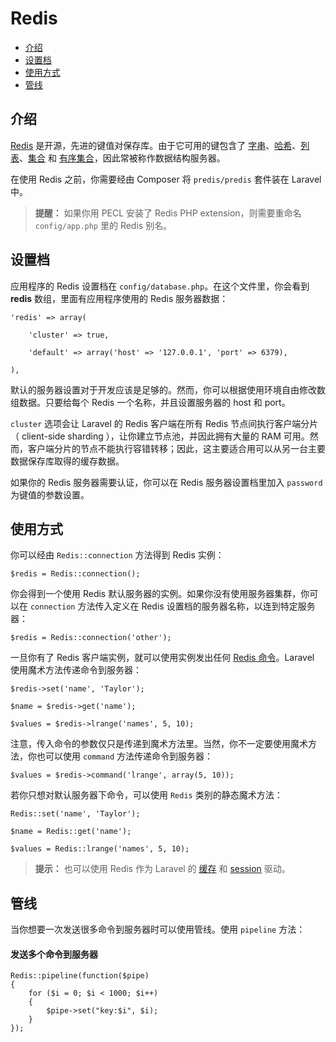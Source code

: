 # Redis

- [介绍](#introduction)
- [设置档](#configuration)
- [使用方式](#usage)
- [管线](#pipelining)

<a name="introduction"></a>
## 介绍

[Redis](http://redis.io) 是开源，先进的键值对保存库。由于它可用的键包含了 [字串](http://redis.io/topics/data-types#strings)、[哈希](http://redis.io/topics/data-types#hashes)、[列表](http://redis.io/topics/data-types#lists)、[集合](http://redis.io/topics/data-types#sets) 和 [有序集合](http://redis.io/topics/data-types#sorted-sets)，因此常被称作数据结构服务器。

在使用 Redis 之前，你需要经由 Composer 将 `predis/predis` 套件装在 Laravel 中。

> **提醒：** 如果你用 PECL 安装了 Redis PHP extension，则需要重命名 `config/app.php` 里的 Redis 别名。

<a name="configuration"></a>
## 设置档

应用程序的 Redis 设置档在 `config/database.php`。在这个文件里，你会看到 **redis** 数组，里面有应用程序使用的 Redis 服务器数据：

	'redis' => array(

		'cluster' => true,

		'default' => array('host' => '127.0.0.1', 'port' => 6379),

	),

默认的服务器设置对于开发应该是足够的。然而，你可以根据使用环境自由修改数组数据。只要给每个 Redis 一个名称，并且设置服务器的 host 和 port。

`cluster` 选项会让 Laravel 的 Redis 客户端在所有 Redis 节点间执行客户端分片（ client-side sharding ），让你建立节点池，并因此拥有大量的 RAM 可用。然而，客户端分片的节点不能执行容错转移；因此，这主要适合用可以从另一台主要数据保存库取得的缓存数据。

如果你的 Redis 服务器需要认证，你可以在 Redis 服务器设置档里加入 `password` 为键值的参数设置。

<a name="usage"></a>
## 使用方式

你可以经由 `Redis::connection` 方法得到 Redis 实例：

	$redis = Redis::connection();

你会得到一个使用 Redis 默认服务器的实例。如果你没有使用服务器集群，你可以在 `connection` 方法传入定义在 Redis 设置档的服务器名称，以连到特定服务器：

	$redis = Redis::connection('other');

一旦你有了 Redis 客户端实例，就可以使用实例发出任何 [Redis 命令](http://redis.io/commands)。Laravel 使用魔术方法传递命令到服务器：

	$redis->set('name', 'Taylor');

	$name = $redis->get('name');

	$values = $redis->lrange('names', 5, 10);

注意，传入命令的参数仅只是传递到魔术方法里。当然，你不一定要使用魔术方法，你也可以使用 `command` 方法传递命令到服务器：

	$values = $redis->command('lrange', array(5, 10));

若你只想对默认服务器下命令，可以使用 `Redis` 类别的静态魔术方法：

	Redis::set('name', 'Taylor');

	$name = Redis::get('name');

	$values = Redis::lrange('names', 5, 10);

> **提示：** 也可以使用 Redis 作为 Laravel 的 [缓存](/docs/5.0/cache) 和 [session](/docs/5.0/session) 驱动。

<a name="pipelining"></a>
## 管线

当你想要一次发送很多命令到服务器时可以使用管线。使用 `pipeline` 方法：

#### 发送多个命令到服务器

	Redis::pipeline(function($pipe)
	{
		for ($i = 0; $i < 1000; $i++)
		{
			$pipe->set("key:$i", $i);
		}
	});

